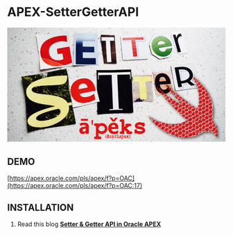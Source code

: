 # APEX-SetterGetterAPI
![](https://github.com/Saeed-Hassanpour/APEX-SetterGetterAPI/blob/master/GettersAndSettersAPEX.png)

## DEMO ##

[https://apex.oracle.com/pls/apex/f?p=OAC](https://apex.oracle.com/pls/apex/f?p=OAC:17)


## INSTALLATION ##

1. Read this blog **[Setter & Getter API in Oracle APEX](https://saeedhassanpour.blogspot.com/2018/08/setter-getter-api-in-oracle-apex.html)**
